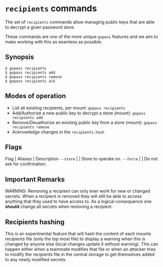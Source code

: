 # `recipients` commands

The set of `recipients` commands allow managing public keys that are able to
decrypt a given password store.

These commands are one of the more unique `gopass` features and we aim to
make working with this as seamless as possible.

## Synopsis

```
$ gopass recipients
$ gopass recipients add
$ gopass recipients remove
$ gopass recipients ack
```

## Modes of operation

* List all existing recipients, per mount: `gopass recipients`
* Add/Authorize a new public key to decrypt a store (mount): `gopass recipients add`
* Remove/Deuathorize an existing public key from a store (mount): `gopass recipients remove`
* Acknowledge changes in the `recipients.hash`

## Flags

Flag | Aliases | Description
`--store` | | Store to operate on.
`--force` | | Do not ask for confirmation.

## Important Remarks

WARNING: Removing a recipient can only ever work for new or changed secrets.
When a recipient is removed they will still be able to access anything that
they used to have access to. As a logical consequence one **should** change
all secrets when removing a recipient.

## Recipients hashing

This is an experimental feature that will hash the content of each mounts
recipients file (only the top most file) to display a warning when this is
changed by anyone else (local changes update it without warning). This
can happen either when a teammate modifies that file or when an attacker
tries to modify the recipients file in the central storage to get themselves
added to any newly modified secrets.
